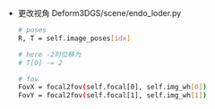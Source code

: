 + 更改视角 Deform3DGS/scene/endo_loder.py

  ```bash
  # poses
  R, T = self.image_poses[idx]
  
  # here -2时位移为
  # T[0] -= 2
  
  # fov
  FovX = focal2fov(self.focal[0], self.img_wh[0])
  FovY = focal2fov(self.focal[1], self.img_wh[1])
  ```

  
